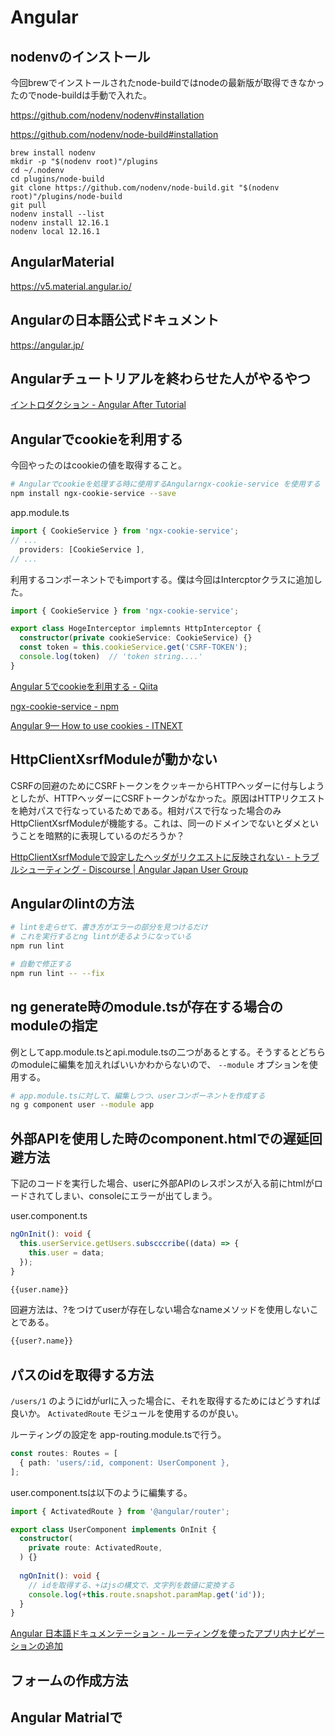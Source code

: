 # Angular

## nodenvのインストール

今回brewでインストールされたnode-buildではnodeの最新版が取得できなかったのでnode-buildは手動で入れた。

https://github.com/nodenv/nodenv#installation

https://github.com/nodenv/node-build#installation

```
brew install nodenv
mkdir -p "$(nodenv root)"/plugins
cd ~/.nodenv
cd plugins/node-build
git clone https://github.com/nodenv/node-build.git "$(nodenv root)"/plugins/node-build
git pull
nodenv install --list
nodenv install 12.16.1
nodenv local 12.16.1
```

## AngularMaterial

https://v5.material.angular.io/

## Angularの日本語公式ドキュメント

https://angular.jp/

## Angularチュートリアルを終わらせた人がやるやつ

[イントロダクション - Angular After Tutorial](https://gitbook.lacolaco.net/angular-after-tutorial/season-2-effective-rxjs/introduction)

## Angularでcookieを利用する

今回やったのはcookieの値を取得すること。

```sh
# Angularでcookieを処理する時に使用するAngularngx-cookie-service を使用する
npm install ngx-cookie-service --save
```

app.module.ts

```ts
import { CookieService } from 'ngx-cookie-service';
// ...
  providers: [CookieService ],
// ...
```

利用するコンポーネントでもimportする。僕は今回はIntercptorクラスに追加した。

```ts
import { CookieService } from 'ngx-cookie-service';

export class HogeInterceptor implemnts HttpInterceptor {
  constructor(private cookieService: CookieService) {}
  const token = this.cookieService.get('CSRF-TOKEN');
  console.log(token)  // 'token string....'
}
```

[Angular 5でcookieを利用する - Qiita](https://qiita.com/second113/items/754cf6b63bfe89702dce)

[ngx-cookie-service - npm](https://www.npmjs.com/package/ngx-cookie-service)

[Angular 9— How to use cookies - ITNEXT](https://itnext.io/angular-8-how-to-use-cookies-14ab3f2e93fc)

## HttpClientXsrfModuleが動かない

CSRFの回避のためにCSRFトークンをクッキーからHTTPヘッダーに付与しようとしたが、HTTPヘッダーにCSRFトークンがなかった。原因はHTTPリクエストを絶対パスで行なっているためである。相対パスで行なった場合のみHttpClientXsrfModuleが機能する。これは、同一のドメインでないとダメということを暗黙的に表現しているのだろうか？

[HttpClientXsrfModuleで設定したヘッダがリクエストに反映されない - トラブルシューティング - Discourse | Angular Japan User Group](https://angular-japan.discourse.group/t/topic/105)

## Angularのlintの方法

```sh
# lintを走らせて、書き方がエラーの部分を見つけるだけ
# これを実行するとng lintが走るようになっている
npm run lint

# 自動で修正する
npm run lint -- --fix
```

## ng generate時のmodule.tsが存在する場合のmoduleの指定

例としてapp.module.tsとapi.module.tsの二つがあるとする。そうするとどちらのmoduleに編集を加えればいいかわからないので、 `--module` オプションを使用する。

```sh
# app.module.tsに対して、編集しつつ、userコンポーネントを作成する
ng g component user --module app 
```

## 外部APIを使用した時のcomponent.htmlでの遅延回避方法

下記のコードを実行した場合、userに外部APIのレスポンスが入る前にhtmlがロードされてしまい、consoleにエラーが出てしまう。

user.component.ts

```ts
ngOnInit(): void {
  this.userService.getUsers.subscccribe((data) => {
    this.user = data;
  });
}
```

```html
{{user.name}}
```

回避方法は、?をつけてuserが存在しない場合なnameメソッドを使用しないことである。

```html
{{user?.name}}
```

## パスのidを取得する方法

`/users/1` のようにidがurlに入った場合に、それを取得するためにはどうすれば良いか。 `ActivatedRoute` モジュールを使用するのが良い。

ルーティングの設定を app-routing.module.tsで行う。

```ts
const routes: Routes = [
  { path: 'users/:id, component: UserComponent },
];
```

user.component.tsは以下のように編集する。

```ts
import { ActivatedRoute } from '@angular/router';

export class UserComponent implements OnInit {
  constructor(
    private route: ActivatedRoute,
  ) {}
  
  ngOnInit(): void {
    // idを取得する、+はjsの構文で、文字列を数値に変換する
    console.log(+this.route.snapshot.paramMap.get('id'));
  }
}
```

[Angular 日本語ドキュメンテーション - ルーティングを使ったアプリ内ナビゲーションの追加](https://angular.jp/tutorial/toh-pt5#%E3%83%AB%E3%83%BC%E3%83%86%E3%82%A3%E3%83%B3%E3%82%B0%E5%8F%AF%E8%83%BD%E3%81%AA-herodetailcomponent)


## フォームの作成方法

## Angular Matrialで
